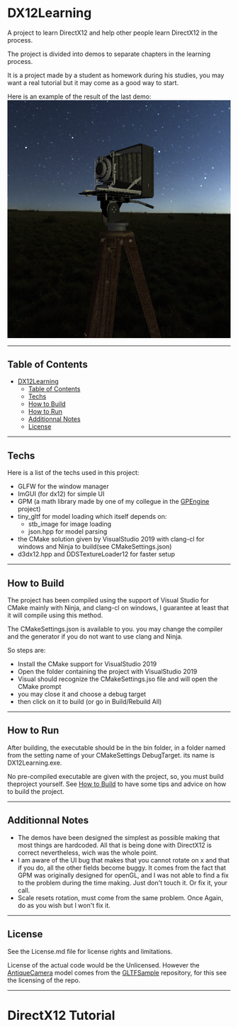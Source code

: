 # DX12Learning

A project to learn DirectX12 and help other people learn DirectX12 in the process.

The project is divided into demos to separate chapters in the learning process.

It is a project made by a student as homework during his studies, you may want a real tutorial but it may come as a good way to start.


Here is an example of the result of the last demo:
![intro_image.png](media/Screenshots/intro_image.png)

___

## Table of Contents

- [DX12Learning](#dx12learning)
    - [Table of Contents](#table-of-contents)
    - [Techs](#techs)
    - [How to Build](#how-to-build)
    - [How to Run](#how-to-run)
    - [Additionnal Notes](#additionnal-notes)
    - [License](#license)


___

## Techs

Here is a list of the techs used in this project:
 - GLFW for the window manager
 - ImGUI (for dx12) for simple UI
 - GPM (a math library made by one of my collegue in the [GPEngine](https://github.com/GP-Engine-team/GP_Engine) project)
 - tiny_gltf for model loading which itself depends on:
    - stb_image for image loading
    - json.hpp for model parsing
 - the CMake solution given by VisualStudio 2019 with clang-cl for windows and Ninja to build(see CMakeSettings.json)
 - d3dx12.hpp and DDSTextureLoader12 for faster setup


___
## How to Build

The project has been compiled using the support of Visual Studio for CMake mainly with Ninja, and clang-cl on windows, I guarantee at least that it will compile using this method.

The CMakeSettings.json is available to you. you may change the compiler and the generator if you do not want to use clang and Ninja.

So steps are:
 - Install the CMake support for VisualStudio 2019
 - Open the folder containing the project with VisualStudio 2019
 - Visual should recognize the CMakeSettings.jso file and will open the CMake prompt
 - you may close it and choose a debug target
 - then click on it to build (or go in Build/Rebuild All)


___
## How to Run

After building, the executable should be in the bin folder, in a folder named from the setting name of your CMakeSettings DebugTarget. its name is DX12Learning.exe.

No pre-compiled executable are given with the project, so, you must build theproject yourself.
See [How to Build](#how-to-build) to have some tips and advice on how to build the project. 


___
## Additionnal Notes

- The demos have been designed the simplest as possible making that most things are hardcoded. All that is being done with DirectX12 is correct nevertheless, wich was the whole point.
- I am aware of the UI bug that makes that you cannot rotate on x and that if you do, all the other fields become buggy. It comes from the fact that GPM was originally designed for openGL, and I was not able to find a fix to the problem during the time making. Just don't touch it. Or fix it, your call.
- Scale resets rotation, must come from the same problem. Once Again, do as you wish but I won't fix it.


___
## License

See the License.md file for license rights and limitations.

License of the actual code would be the Unlicensed. However the [AntiqueCamera](https://github.com/KhronosGroup/glTF-Sample-Models/tree/master/2.0/AntiqueCamera) model comes from the [GLTFSample](https://github.com/KhronosGroup/glTF-Sample-Models) repository, for this see the licensing of the repo.

___
# DirectX12 Tutorial


